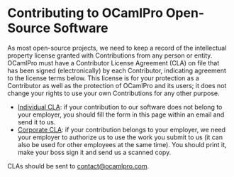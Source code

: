 # Contributing to OCamlPro Open-Source Software

As most open-source projects, we need to keep a record of the intellectual
property license granted with Contributions from any person or entity.
OCamlPro must have a Contributor License Agreement (CLA) on file that has been
signed (electronically) by each Contributor, indicating agreement to
the license terms below. This license is for your protection as a
Contributor as well as the protection of OCamlPro and its users; it
does not change your rights to use your own Contributions for any
other purpose.

* [Individual CLA](http://www.ocamlpro.com/files/CLA-OCamlPro-individual.txt): 
  if your contribution to our software does not belong to your employer, you
  should fill the form in this page within an email and send it to us.
* [Corporate CLA](http://www.ocamlpro.com/files/CLA-OCamlPro-corporate.txt):
  if your contribution belongs to your employer, we need your employer to
  authorize us to use the work you submit to us (it can also be used for
  other employees at the same time). You should print it, make your boss sign
  it and send us a scanned copy.

CLAs should be sent to contact@ocamlpro.com.
